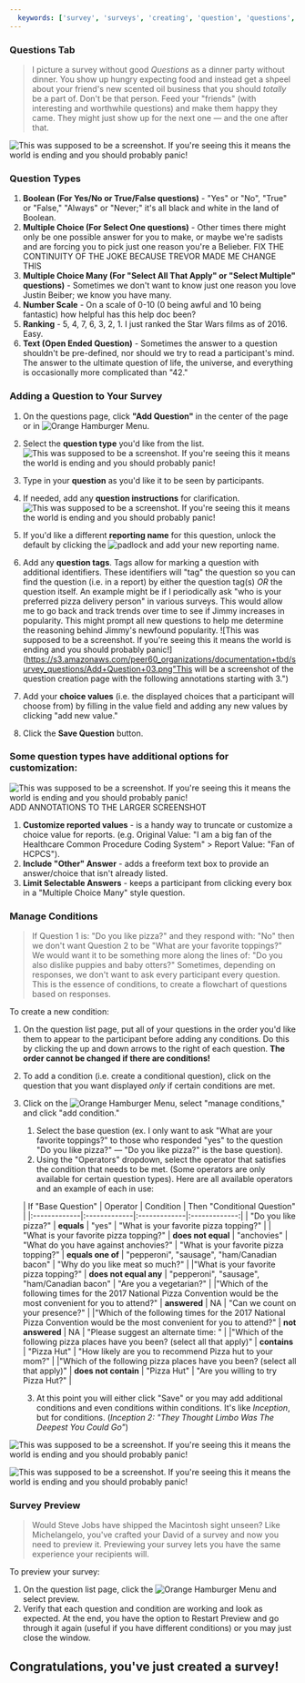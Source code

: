 ```yaml
---
  keywords: ['survey', 'surveys', 'creating', 'question', 'questions', 'boolean', 'multiple choice', 'multiple choice many', 'ranking', 'text', 'nps', 'number scale', 'color', 'condition', 'conditions', 'translation', 'translations', 'choices']
---
```


### Questions Tab

>I picture a survey without good *Questions* as a dinner party without dinner. You show up hungry expecting food and instead get a shpeel about your friend's new scented oil business that you should *totally* be a part of. Don't be that person. Feed your "friends" (with interesting and worthwhile questions) and make them happy they came. They might just show up for the next one — and the one after that. 

![This was supposed to be a screenshot. If you're seeing this it means the world is ending and you should probably panic!](https://s3.amazonaws.com/peer60_organizations/documentation+tbd/survey_questions/Main+Questions+Page.png "This will be a screenshot of the Questions section with annotation of each section. Timer, Add Question, Hamburger Bar, Questions, Reorder Questions, Update Questions order - Main Questions Page WE NEED TO ADD A CONDITION ICON WITH DESCRIPTION")

### Question Types

1. **Boolean (For Yes/No or True/False questions)** - "Yes" or "No", "True" or "False," "Always" or "Never;" it's all black and white in the land of Boolean.
2. **Multiple Choice (For Select One questions)** - Other times there might only be one possible answer for you to make, or maybe we're sadists and are forcing you to pick just one reason you're a Belieber.  FIX THE CONTINUITY OF THE JOKE BECAUSE TREVOR MADE ME CHANGE THIS
3. **Multiple Choice Many (For "Select All That Apply" or "Select Multiple" questions)** - Sometimes we don't want to know just one reason you love Justin Beiber; we know you have many.
4. **Number Scale** - On a scale of 0-10 (0 being awful and 10 being fantastic) how helpful has this help doc been?
5. **Ranking** - 5, 4, 7, 6, 3, 2, 1. I just ranked the Star Wars films as of 2016. Easy. 
6. **Text (Open Ended Question)** - Sometimes the answer to a question shouldn't be pre-defined, nor should we try to read a participant's mind. The answer to the ultimate question of life, the universe, and everything is occasionally more complicated than "42."

### Adding a Question to Your Survey



1. On the questions page, click **"Add Question"** in the center of the page or in ![Orange Hamburger Menu](https://s3.amazonaws.com/peer60_organizations/documentation+tbd/Icons/Orange+Hamburger.png).
2. Select the **question type** you'd like from the list.
![This was supposed to be a screenshot. If you're seeing this it means the world is ending and you should probably panic!](https://s3.amazonaws.com/peer60_organizations/documentation+tbd/survey_questions/Add+Question+01.png "This will be a screenshot of the question creation page with the following annotations starting with 3.")

3. Type in your **question** as you'd like it to be seen by participants.
4. If needed, add any **question instructions** for clarification.
![This was supposed to be a screenshot. If you're seeing this it means the world is ending and you should probably panic!](https://s3.amazonaws.com/peer60_organizations/documentation+tbd/survey_questions/Add+Question+02.png)

5. If you'd like a different **reporting name** for this question, unlock the default by clicking the ![padlock](https://s3.amazonaws.com/peer60_organizations/documentation+tbd/Icons/Padlock.png) and add your new reporting name.  
6. Add any **question tags**. Tags allow for marking a question with additional identifiers. These identifiers will "tag" the question so you can find the question (i.e. in a report) by either the question tag(s) *OR* the question itself. An example might be if I periodically ask "who is your preferred pizza delivery person" in various surveys. This would allow me to go back and track trends over time to see if Jimmy increases in popularity. This might prompt all new questions to help me determine the reasoning behind Jimmy's newfound popularity. 
![This was supposed to be a screenshot. If you're seeing this it means the world is ending and you should probably panic!](https://s3.amazonaws.com/peer60_organizations/documentation+tbd/survey_questions/Add+Question+03.png"This will be a screenshot of the question creation page with the following annotations starting with 3.")
7. Add your **choice values** (i.e. the displayed choices that a participant will choose from) by filling in the value field and adding any new values by clicking "add new value."
8. Click the **Save Question** button.

### Some question types have additional options for customization:

![This was supposed to be a screenshot. If you're seeing this it means the world is ending and you should probably panic!](https://s3.amazonaws.com/peer60_organizations/documentation+tbd/survey_questions/3+Question+Options.png  "Survey Question Options")
ADD ANNOTATIONS TO THE LARGER SCREENSHOT
1. **Customize reported values** - is a handy way to truncate or customize a choice value for reports. (e.g. Original Value: "I am a big fan of the Healthcare Common Procedure Coding System" > Report Value: "Fan of HCPCS").
2. **Include "Other" Answer** - adds a freeform text box to provide an answer/choice that isn't already listed.
3. **Limit Selectable Answers** - keeps a participant from clicking every box in a "Multiple Choice Many" style question.



### Manage Conditions
>  If Question 1 is: "Do you like pizza?" and they respond with: "No" then we don't want Question 2 to be "What are your favorite toppings?" We would want it to be something more along the lines of: "Do you also dislike puppies and baby otters?" Sometimes, depending on responses, we don't want to ask every participant every question. This is the essence of conditions, to create a flowchart of questions based on responses. 

To create a new condition: 

1. On the question list page, put all of your questions in the order you'd like them to appear to the participant before adding any conditions. Do this by clicking the up and down arrows to the right of each question. **The order cannot be changed if there are conditions!**
2. To add a condition (i.e. create a conditional question), click on the question that you want displayed *only* if certain conditions are met. 
3. Click on the ![Orange Hamburger Menu](https://s3.amazonaws.com/peer60_organizations/documentation+tbd/Icons/Orange+Hamburger.png), select "manage conditions," and click "add condition."
   1. Select the base question (ex. I only want to ask "What are your favorite toppings?" to those who responded "yes" to the question "Do you like pizza?" — "Do you like pizza?" is the base question).
   2. Using the "Operators" dropdown, select the operator that satisfies the condition that needs to be met. (Some operators are only available for certain question types). Here are all available operators and an example of each in use:
   
   | If "Base Question"   |      Operator      |  Condition | Then "Conditional Question" |
|:-------------|:-------------|:-------------|:-------------:|
| "Do you like pizza?" |  **equals** | "yes" | "What is your favorite pizza topping?" |
| "What is your favorite pizza topping?" |    **does not equal**  |   "anchovies" | "What do you have against anchovies?"
| "What is your favorite pizza topping?" | **equals one of** |   "pepperoni", "sausage", "ham/Canadian bacon"  |  "Why do you like meat so much?" |
|"What is your favorite pizza topping?" | **does not equal any** |  "pepperoni", "sausage", "ham/Canadian bacon"  |  "Are you a vegetarian?" |
|"Which of the following times for the 2017 National Pizza Convention would be the most convenient for you to attend?" | **answered** |  NA |  "Can we count on your presence?" |
|"Which of the following times for the 2017 National Pizza Convention would be the most convenient for you to attend?" | **not answered** | NA |  "Please suggest an alternate time: " |
|"Which of the following pizza places have you been? (select all that apply)" | **contains** |  "Pizza Hut"  |  "How likely are you to recommend Pizza hut to your mom?" |
|"Which of the following pizza places have you been? (select all that apply)" | **does not contain** |  "Pizza Hut"  |  "Are you willing to try Pizza Hut?" |

   
   3. At this point you will either click "Save" or you may add additional conditions and even conditions within conditions. It's like *Inception*, but for conditions. (*Inception 2: "They Thought Limbo Was The Deepest You Could Go"*)

![This was supposed to be a screenshot. If you're seeing this it means the world is ending and you should probably panic!](https://s3.amazonaws.com/peer60_organizations/documentation+tbd/survey_questions/Condition+Modal.png "This will be a screenshot of the add condition modal")

![This was supposed to be a screenshot. If you're seeing this it means the world is ending and you should probably panic!](http://www.findinglaurie.com/wp-content/uploads/2016/05/Placeholder-400x200.png  "This will be a corresponding flowchart giving an example of conditions")


### Survey Preview
> Would Steve Jobs have shipped the Macintosh sight unseen? Like Michelangelo, you've crafted your David of a survey and now you need to preview it. Previewing your survey lets you have the same experience your recipients will. 

To preview your survey:

1. On the question list page, click the ![Orange Hamburger Menu](https://s3.amazonaws.com/peer60_organizations/documentation+tbd/Icons/Orange+Hamburger.png) and select preview.
2. Verify that each question and condition are working and look as expected. At the end, you have the option to Restart Preview and go through it again (useful if you have different conditions) or you may just close the window. 

## Congratulations, you've just created a survey!
